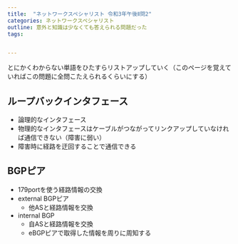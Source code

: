 ```yaml
---
title:  "ネットワークスペシャリスト 令和3年午後Ⅱ問2"
categories: ネットワークスペシャリスト
outline: 意外と知識は少なくても答えられる問題だった
tags:


---
```



とにかくわからない単語をひたすらリストアップしていく（このページを覚えていればこの問題に全問こたえられるくらいにする）

## ループバックインタフェース

- 論理的なインタフェース
- 物理的なインタフェースはケーブルがつながってリンクアップしていなければ通信できない（障害に弱い）
- 障害時に経路を迂回することで通信できる

## BGPピア

- 179portを使う経路情報の交換
- external BGPピア
  - 他ASと経路情報を交換
- internal BGP
  - 自ASと経路情報を交換
  - eBGPピアで取得した情報を周りに周知する

